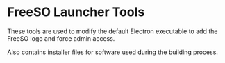 # FreeSO Launcher Tools

These tools are used to modify the default Electron executable to add the FreeSO logo and force admin access.

Also contains installer files for software used during the building process.